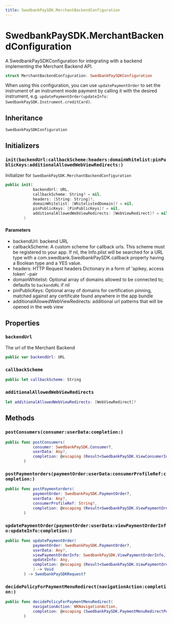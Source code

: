 ```yaml
---
title: SwedbankPaySDK.MerchantBackendConfiguration
---
```

# SwedbankPaySDK.MerchantBackendConfiguration

A SwedbankPaySDKConfiguration for integrating with a backend
implementing the Merchant Backend API.

``` swift
struct MerchantBackendConfiguration: SwedbankPaySDKConfiguration 
```

When using this configuration, you can use `updatePaymentOrder`
to set the instrument of an instrument mode payment by calling
it with the desired instrument,
e.g. `updatePaymentOrder(updateInfo: SwedbankPaySDK.Instrument.creditCard)`.

## Inheritance

`SwedbankPaySDKConfiguration`

## Initializers

### `init(backendUrl:callbackScheme:headers:domainWhitelist:pinPublicKeys:additionalAllowedWebViewRedirects:)`

Initializer for `SwedbankPaySDK.MerchantBackendConfiguration`

``` swift
public init(
            backendUrl: URL,
            callbackScheme: String? = nil,
            headers: [String: String]?,
            domainWhitelist: [WhitelistedDomain]? = nil,
            pinPublicKeys: [PinPublicKeys]? = nil,
            additionalAllowedWebViewRedirects: [WebViewRedirect]? = nil
        ) 
```

#### Parameters

  - backendUrl: backend URL
  - callbackScheme: A custom scheme for callback urls. This scheme must be registered to your app. If nil, the Info.plist will be searched for a URL type with a com.swedbank.SwedbankPaySDK.callback property having a Boolean type and a YES value.
  - headers: HTTP Request headers Dictionary in a form of 'apikey, access token' -pair
  - domainWhitelist: Optional array of domains allowed to be connected to; defaults to `backendURL` if nil
  - pinPublicKeys: Optional array of domains for certification pinning, matched against any certificate found anywhere in the app bundle
  - additionalAllowedWebViewRedirects: additional url patterns that will be opened in the web view

## Properties

### `backendUrl`

The url of the Merchant Backend

``` swift
public var backendUrl: URL 
```

### `callbackScheme`

``` swift
public let callbackScheme: String
```

### `additionalAllowedWebViewRedirects`

``` swift
let additionalAllowedWebViewRedirects: [WebViewRedirect]?
```

## Methods

### `postConsumers(consumer:userData:completion:)`

``` swift
public func postConsumers(
            consumer: SwedbankPaySDK.Consumer?,
            userData: Any?,
            completion: @escaping (Result<SwedbankPaySDK.ViewConsumerIdentificationInfo, Error>) -> Void
        ) 
```

### `postPaymentorders(paymentOrder:userData:consumerProfileRef:completion:)`

``` swift
public func postPaymentorders(
            paymentOrder: SwedbankPaySDK.PaymentOrder?,
            userData: Any?,
            consumerProfileRef: String?,
            completion: @escaping (Result<SwedbankPaySDK.ViewPaymentOrderInfo, Error>) -> Void
        ) 
```

### `updatePaymentOrder(paymentOrder:userData:viewPaymentOrderInfo:updateInfo:completion:)`

``` swift
public func updatePaymentOrder(
            paymentOrder: SwedbankPaySDK.PaymentOrder?,
            userData: Any?,
            viewPaymentOrderInfo: SwedbankPaySDK.ViewPaymentOrderInfo,
            updateInfo: Any,
            completion: @escaping (Result<SwedbankPaySDK.ViewPaymentOrderInfo, Error>
            ) -> Void
        ) -> SwedbankPaySDKRequest? 
```

### `decidePolicyForPaymentMenuRedirect(navigationAction:completion:)`

``` swift
public func decidePolicyForPaymentMenuRedirect(
            navigationAction: WKNavigationAction,
            completion: @escaping (SwedbankPaySDK.PaymentMenuRedirectPolicy) -> Void
        ) 
```
